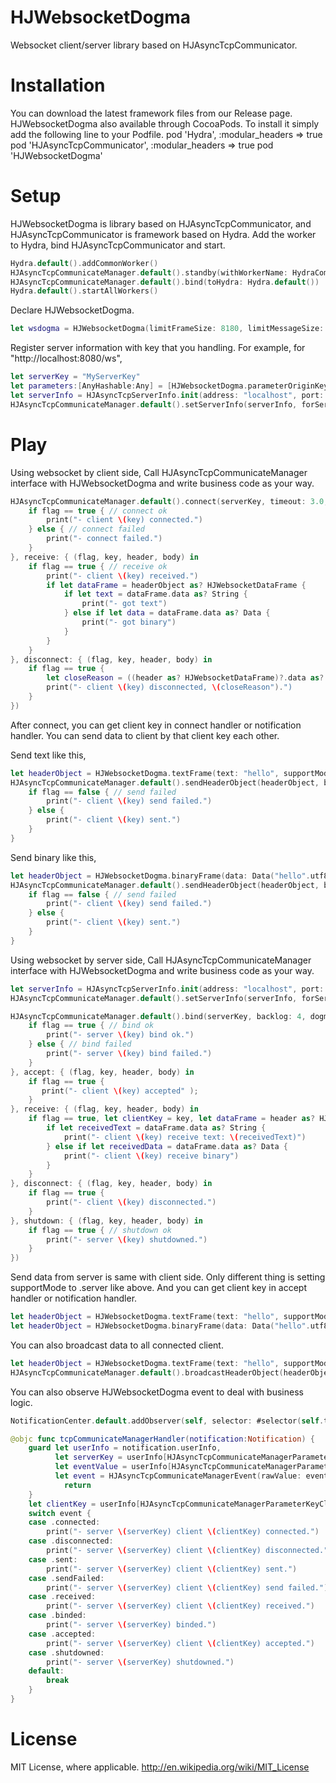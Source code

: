 HJWebsocketDogma
============

Websocket client/server library based on HJAsyncTcpCommunicator.

# Installation

You can download the latest framework files from our Release page.
HJWebsocketDogma also available through CocoaPods. To install it simply add the following line to your Podfile.
pod 'Hydra', :modular_headers => true
pod 'HJAsyncTcpCommunicator', :modular_headers => true
pod 'HJWebsocketDogma'

# Setup

HJWebsocketDogma is library based on HJAsyncTcpCommunicator, and HJAsyncTcpCommunicator is framework based on Hydra.
Add the worker to Hydra, bind HJAsyncTcpCommunicator and start.

```swift
Hydra.default().addCommonWorker()
HJAsyncTcpCommunicateManager.default().standby(withWorkerName: HydraCommonWorkerName)
HJAsyncTcpCommunicateManager.default().bind(toHydra: Hydra.default())
Hydra.default().startAllWorkers()
```

Declare HJWebsocketDogma.

```swift
let wsdogma = HJWebsocketDogma(limitFrameSize: 8180, limitMessageSize: 1024*1024*10)
```

Register server information with key that you handling.
For example, for "http://localhost:8080/ws",

```swift
let serverKey = "MyServerKey"
let parameters:[AnyHashable:Any] = [HJWebsocketDogma.parameterOriginKey:"http://localhost:8080/ws, HJWebsocketDogma.parameterEndpointKey:"ws"];
let serverInfo = HJAsyncTcpServerInfo.init(address: "localhost", port: 8080, parameters: parameters)
HJAsyncTcpCommunicateManager.default().setServerInfo(serverInfo, forServerKey: serverKey)
```

# Play

Using websocket by client side,
Call HJAsyncTcpCommunicateManager interface with HJWebsocketDogma and write business code as your way.

```swift
HJAsyncTcpCommunicateManager.default().connect(serverKey, timeout: 3.0, dogma: wsdogma, connect: { (flag, key, header, body) in
    if flag == true { // connect ok
        print("- client \(key) connected.")
    } else { // connect failed
        print("- connect failed.")
    }
}, receive: { (flag, key, header, body) in
    if flag == true { // receive ok
        print("- client \(key) received.")
        if let dataFrame = headerObject as? HJWebsocketDataFrame {
            if let text = dataFrame.data as? String {
                print("- got text")
            } else if let data = dataFrame.data as? Data {
                print("- got binary")
            }
        }
    }
}, disconnect: { (flag, key, header, body) in
    if flag == true {
        let closeReason = ((header as? HJWebsocketDataFrame)?.data as? String) ?? "done"
        print("- client \(key) disconnected, \(closeReason").")
    }
})
```

After connect, you can get client key in connect handler or notification handler.
You can send data to client by that client key each other.

Send text like this,

```swift
let headerObject = HJWebsocketDogma.textFrame(text: "hello", supportMode: .client)
HJAsyncTcpCommunicateManager.default().sendHeaderObject(headerObject, bodyObject: nil, toClientKey: clientKey) { (flag, key, header, body) in
    if flag == false { // send failed
        print("- client \(key) send failed.")
    } else {
        print("- client \(key) sent.")
    }   
}
```

Send binary like this,

```swift
let headerObject = HJWebsocketDogma.binaryFrame(data: Data("hello".utf8), supportMode: .client)
HJAsyncTcpCommunicateManager.default().sendHeaderObject(headerObject, bodyObject: nil, toClientKey: serverKey) { (flag, key, header, body) in
    if flag == false { // send failed
        print("- client \(key) send failed.")
    } else {
        print("- client \(key) sent.")
    }   
}
```

Using websocket by server side,
Call HJAsyncTcpCommunicateManager interface with HJWebsocketDogma and write business code as your way.

```swift
let serverInfo = HJAsyncTcpServerInfo.init(address: "localhost", port: 8080)
HJAsyncTcpCommunicateManager.default().setServerInfo(serverInfo, forServerKey: serverKey)

HJAsyncTcpCommunicateManager.default().bind(serverKey, backlog: 4, dogma: wsdogma, bind: { (flag, key, header, body) in
    if flag == true { // bind ok
        print("- server \(key) bind ok.")
    } else { // bind failed
        print("- server \(key) bind failed.")
    }
}, accept: { (flag, key, header, body) in
    if flag == true {
       print("- client \(key) accepted" );
    }
}, receive: { (flag, key, header, body) in
    if flag == true, let clientKey = key, let dataFrame = header as? HJWebsocketDataFrame { // receive ok
        if let receivedText = dataFrame.data as? String {
            print("- client \(key) receive text: \(receivedText)")
        } else if let receivedData = dataFrame.data as? Data {
            print("- client \(key) receive binary")
        }
    }
}, disconnect: { (flag, key, header, body) in
    if flag == true {
        print("- client \(key) disconnected.")
    }
}, shutdown: { (flag, key, header, body) in
    if flag == true { // shutdown ok
        print("- server \(key) shutdowned.")
    }
})
```

Send data from server is same with client side.
Only different thing is setting supportMode to .server like above.
And you can get client key in accept handler or notification handler.

```swift
let headerObject = HJWebsocketDogma.textFrame(text: "hello", supportMode: .server)
let headerObject = HJWebsocketDogma.binaryFrame(data: Data("hello".utf8), supportMode: .server)
```

You can also broadcast data to all connected client.

```swift
let headerObject = HJWebsocketDogma.textFrame(text: "hello", supportMode: .server)
HJAsyncTcpCommunicateManager.default().broadcastHeaderObject(headerObject, bodyObject: nil, toServerKey: serverKey)
```

You can also observe HJWebsocketDogma event to deal with business logic.

```swift
NotificationCenter.default.addObserver(self, selector: #selector(self.tcpCommunicateManagerHandler(notification:)), name: NSNotification.Name(rawValue: HJAsyncTcpCommunicateManagerNotification), object: nil)
```

```swift
@objc func tcpCommunicateManagerHandler(notification:Notification) {
    guard let userInfo = notification.userInfo,
          let serverKey = userInfo[HJAsyncTcpCommunicateManagerParameterKeyServerKey] as? String,
          let eventValue = userInfo[HJAsyncTcpCommunicateManagerParameterKeyEvent] as? Int,
          let event = HJAsyncTcpCommunicateManagerEvent(rawValue: eventValue) else {
            return
    }
    let clientKey = userInfo[HJAsyncTcpCommunicateManagerParameterKeyClientKey] as? String ?? "--"
    switch event {
    case .connected:
        print("- server \(serverKey) client \(clientKey) connected.")
    case .disconnected:
        print("- server \(serverKey) client \(clientKey) disconnected.")
    case .sent:
        print("- server \(serverKey) client \(clientKey) sent.")
    case .sendFailed:
        print("- server \(serverKey) client \(clientKey) send failed.")
    case .received:
        print("- server \(serverKey) client \(clientKey) received.")
    case .binded:
        print("- server \(serverKey) binded.")
    case .accepted:
        print("- server \(serverKey) client \(clientKey) accepted.")
    case .shutdowned:
        print("- server \(serverKey) shutdowned.")
    default:
        break
    }
}
```

# License

MIT License, where applicable. http://en.wikipedia.org/wiki/MIT_License
